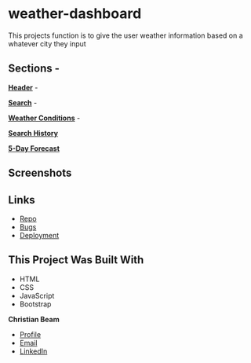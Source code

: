 # weather-dashboard
<p>This projects function is to give the user weather information based on a whatever city they input</p>

## Sections -
**<u>Header</u>** -

**<u>Search</u>** -

**<u>Weather Conditions</u>** -

**<u>Search History</u>**

**<u>5-Day Forecast</u>**


## Screenshots



## Links

- [Repo](https://github.com/beamchristian/weather-dashboard "weather-dashboard repo")
- [Bugs](https://github.com/beamchristian/weather-dashboard/issues "Issues Page")
- [Deployment](https://beamchristian.github.io/weather-dashboard/ "deployment")

## This Project Was Built With
- HTML
- CSS
- JavaScript
- Bootstrap

**Christian Beam**
- [Profile](https://github.com/beamchristian "Christian Beam")
- [Email](mailto:beamchristian@yahoo.com "Email")
- [LinkedIn](https://www.linkedin.com/in/christian-beam-64b5b5a0/ "LinkedIn")
